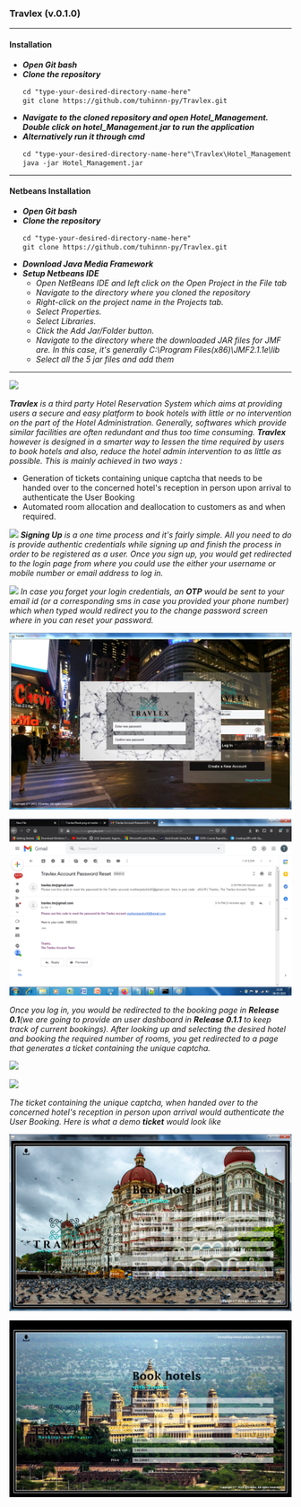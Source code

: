 ### Travlex (v.0.1.0)
---
#### Installation 
*   ***Open Git bash***
*   ***Clone the repository***
      ```
      cd "type-your-desired-directory-name-here"
      git clone https://github.com/tuhinnn-py/Travlex.git
      ```
*   ***Navigate to the cloned repository and open Hotel_Management. Double click on hotel_Management.jar to run the application***
*   ***Alternatively run it through cmd***
      ```
      cd "type-your-desired-directory-name-here"\Travlex\Hotel_Management
      java -jar Hotel_Management.jar
      ```
---      
#### Netbeans Installation
*   ***Open Git bash***
*   ***Clone the repository***
      ```
      cd "type-your-desired-directory-name-here"
      git clone https://github.com/tuhinnn-py/Travlex.git
      ```
*   ***Download Java Media Framework***
*   ***Setup Netbeans IDE***
      -   *Open NetBeans IDE and left click on the Open Project in the File tab*
      -   *Navigate to the directory where you cloned the repository*
      -   *Right-click on the project name in the Projects tab.*
      -   *Select Properties.*
      -   *Select Libraries.*
      -   *Click the Add Jar/Folder button.*
      -   *Navigate to the directory where the downloaded JAR files for JMF are. In this case, it's generally C:\Program Files(x86)\JMF2.1.1e\lib*
      -   *Select all the 5 jar files and add them*
---

![](https://github.com/tuhinnn-py/Travlex/blob/master/Log_In.gif)

***Travlex** is a third party Hotel Reservation System which aims at providing users a secure and easy platform to book hotels with little or no intervention on the part of the Hotel Administration. 
   Generally, softwares which provide similar facilities are often redundant and thus too time consuming. **Travlex** however is designed in a smarter way to lessen the time required by users to book
   hotels and also, reduce the hotel admin intervention to as little as possible. This is mainly achieved in two ways :*
   
  * Generation of tickets containing unique captcha that needs to be handed over to the concerned hotel's reception in person upon arrival to authenticate the User Booking
  * Automated room allocation and deallocation to customers as and when required.
  
![](https://github.com/tuhinnn-py/Travlex/blob/master/Sign_Up.gif)
***Signing Up** is a one time process and it's fairly simple. All you need to do is provide authentic credentials while signing up and finish the process in order to be registered as a user.
   Once you sign up, you would get redirected to the login page from where you could use the either your username or mobile number or email address to log in.*

![](https://github.com/tuhinnn-py/Travlex/blob/master/Forgot_pwd.gif)
*In case you forget your login credentials, an **OTP** would be sent to your email id (or a corresponding sms in case you provided your phone number) which when typed would redirect you to the change password screen where in you can reset your password.*  

![](https://github.com/tuhinnn-py/Travlex/blob/master/Reset.png)


![](https://github.com/tuhinnn-py/Travlex/blob/master/Travlex_Account_Reset.png)

*Once you log in, you would be redirected to the booking page in **Release 0.1**(we are going to provide an user dashboard in **Release 0.1.1** to keep track of current bookings). After looking up and selecting the desired hotel and booking the required number of rooms, 
you get redirected to a page that generates a ticket containing the unique captcha.*

![](https://github.com/tuhinnn-py/Travlex/blob/master/Book_Hotels.gif)

![](https://github.com/tuhinnn-py/Travlex/blob/master/Book_.gif)

*The ticket containing the unique captcha, when handed over to the concerned hotel's reception in person upon arrival would authenticate the User Booking. Here is what a demo **ticket** would look like*

![](https://github.com/tuhinnn-py/Travlex/blob/master/Ticket_Taj.png)

![](https://github.com/tuhinnn-py/Travlex/blob/master/Umaid%20Bhawan%20Palace%2C%20Mumbai-AJJGHDsaved.png)

